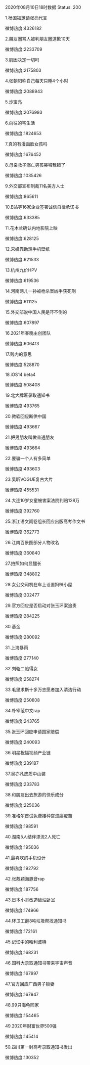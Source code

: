 2020年08月10日18时数据
Status: 200

1.杨国福邀请张亮代言

微博热度:4326182

2.朋友圈骂人被判朋友圈道歉10天

微博热度:2233709

3.肌因决定一切吗

微博热度:2175803

4.张朝阳称自己每天只睡4个小时

微博热度:2088943

5.沙宝亮

微博热度:2076993

6.向往的宅生活

微博热度:1824653

7.真的有漫画脸女孩吗

微博热度:1676452

8.母亲救子溺亡男孩哭喊我错了

微博热度:1035426

9.外交部宣布制裁11名美方人士

微博热度:865611

10.B站等16家企业签署诚信自律承诺书

微博热度:633385

11.花木兰确认内地影院上映

微博热度:628125

12.宋妍霏助理手机壁纸

微博热度:621533

13.杭州九价HPV

微博热度:619536

14.河南两儿一孙被枪杀案凶手获死刑

微博热度:611125

15.外交部说中国人民是吓不倒的

微博热度:607897

16.2021年春晚主创团队

微博热度:606413

17.贱内的意思

微博热度:528870

18.iOS14 beta4

微博热度:508408

19.北大牌匾录取通知书

微博热度:493765

20.微软回应断供中国

微博热度:493667

21.把男朋友叫做普通朋友

微博热度:493664

22.要骗一个人有多简单

微博热度:493603

23.吴昕VOGUE复古大片

微博热度:455531

24.大连10岁女童被害案法院判赔128万

微博热度:392760

25.浙江语文阅卷组长回应出版高考作文书

微博热度:362773

26.江南百景图部分人物改名

微博热度:360840

27.拍照如何显腿长

微博热度:348802

28.女公交司机在车上设置妈咪小屋

微博热度:302477

29.官方回应是否启动对张玉环案追责

微博热度:284225

30.基金

微博热度:280092

31.上海暴雨

微博热度:277140

32.刘璇二胎得女

微博热度:258274

33.毛里求斯十多万志愿者加入清洁行动

微博热度:250808

34.朴宰范中文rap

微博热度:243765

35.张玉环回应申请国家赔偿

微博热度:240093

36.明星祝福视频产业链

微博热度:239187

37.吴亦凡皮质中山装

微博热度:233783

38.和朋友出去旅游的快乐成分

微博热度:225036

39.准格尔首试免费接种宫颈癌疫苗

微博热度:198591

40.湖南5人结伴漂流2人死亡

微博热度:195036

41.最喜欢的手机设计

微博热度:192792

42.张靓颖海豚音rap

微博热度:187756

43.日本小哥改造破烂卧室

微博热度:174966

44.环卫工翻8吨垃圾帮找通知书

微博热度:172161

45.记忆中的哈利波特

微博热度:168231

46.国科大录取通知书带来宇宙声音

微博热度:167997

47.官方回应广西男子锁妻

微博热度:167947

48.99只海龟回家

微博热度:154465

49.2020年财富世界500强

微博热度:145414

50.四川第一封高考录取通知书发出

微博热度:130352

